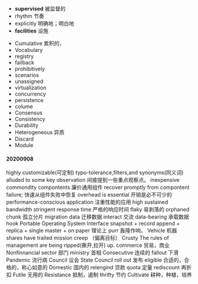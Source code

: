- **supervised**  被监督的
- rhythm 节奏
- explicitly  明确地；明白地
- **facilities** 设施

* Cumulative 累积的，
* Vocabulary
* registry
* failback
* prohibitively 
* scenarios
* unassigned
* virtualization
* concurrency
* persistence
* colume
* Consensus
* Consistency
* Durability
* Heterogeneous 异质
* Discard
* Module

#### 20200908

highly customizable(可定制)
typo-tolerance,filters,and synonyms(同义词)
alluded to some key observation 间接提到一些重点观察点。
inexpensive commondity compontents 廉价通用组件
recover promptly from compontent failure; 快速从组件失败中恢复
overhead is essential 开销是必不可少的
performance-conscious application 注重性能的应用
high sustained bandwidth 
stringent response time 严格的响应时间
flaky 易剥落的
orphaned chunk 孤立分片
migration data 迁移数据
interact 交流
data-bearing 承载数据
hook
Portable Operating System Interface
snapshot + record append + replica + single master + 
on paper 理论上
purr 轰隆作响，
Vehicle 机器
shares have trailed 
mission creep （偏离目标）
Crusty 
The rules of management are being ripped(撕开,拉开) up.
commerce 贸易，商业
Nonfinnancial 
sector 部门
ministry 首相
Consecutive 连续的
fallout 下滑
Pandemic 流行病
Council 议会 State Council
roll out 发布
eligible 合适的，合格的，称心如意的
Domestic 国内的
relengind 贷款
quota 定量
rediscount 再折扣
Futile 无用的
Resistance 抵制，遏制
thrifty 节约
Cultivate 耕种，种植，培养





